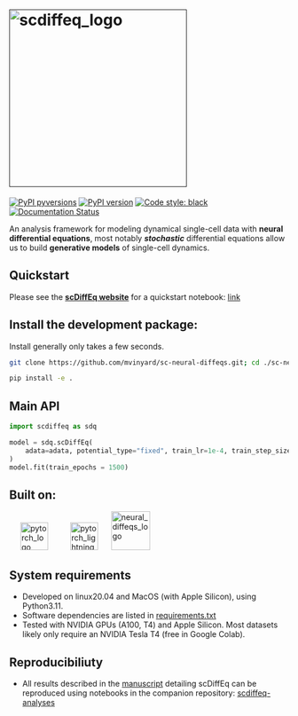 # <a href=""><img src=/docs/images/scdiffeq_logo.png alt="scdiffeq_logo" width="320" />

[![PyPI pyversions](https://img.shields.io/pypi/pyversions/scdiffeq.svg)](https://pypi.python.org/pypi/scdiffeq/)
[![PyPI version](https://badge.fury.io/py/scdiffeq.svg)](https://badge.fury.io/py/scdiffeq)
[![Code style: black](https://img.shields.io/badge/code%20style-black-000000.svg)](https://github.com/psf/black)
[![Documentation Status](https://readthedocs.org/projects/scdiffeq/badge/?version=latest)](https://docs.scdiffeq.com/en/latest/?badge=latest)


An analysis framework for modeling dynamical single-cell data with **neural differential equations**, most notably ***stochastic*** differential equations  allow us to build **generative models** of single-cell dynamics.

## Quickstart

Please see the [**scDiffEq website**](https://docs.scdiffeq.com/en/latest/index.html) for a quickstart notebook: [link](https://docs.scdiffeq.com/en/latest/_notebooks/quickstart.html)

## Install the development package:

Install generally only takes a few seconds.

```BASH
git clone https://github.com/mvinyard/sc-neural-diffeqs.git; cd ./sc-neural-diffeqs;

pip install -e .
```

## Main API
  
```python
import scdiffeq as sdq

model = sdq.scDiffEq(
    adata=adata, potential_type="fixed", train_lr=1e-4, train_step_size=1200
)
model.fit(train_epochs = 1500)
```
  

## Built on:
<img width="50" hspace="20" alt="pytorch_logo" href="https://pytorch.org/" src="https://user-images.githubusercontent.com/47393421/187940001-61655a05-5393-419a-be96-75d11f233d6e.png"><img width="50" href="https://www.pytorchlightning.ai/" hspace="20" alt="pytorch_lightning_logo" src="https://user-images.githubusercontent.com/47393421/187939281-19139d2c-84fe-47b8-a77c-b87e04feca36.png">
<img width="70" href="https://github.com/mvinyard/neural-diffeqs" alt="neural_diffeqs_logo" src="https://user-images.githubusercontent.com/47393421/187945512-c6b9e9e9-92ca-4578-bbbc-f2216727b0e9.png">


## System requirements
- Developed on linux20.04 and MacOS (with Apple Silicon), using Python3.11.
- Software dependencies are listed in [requirements.txt](./requirements.txt)
- Tested with NVIDIA GPUs (A100, T4) and Apple Silicon. Most datasets likely only require an NVIDIA Tesla T4 (free in Google Colab).

## Reproducibiliuty
- All results described in the [manuscript](https://www.biorxiv.org/content/10.1101/2023.12.06.570508v2) detailing scDiffEq can be reproduced using notebooks in the companion repository: [scdiffeq-analyses](https://github.com/scDiffEq/scdiffeq-analyses)
